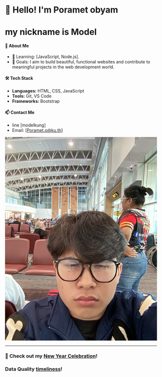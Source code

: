 # 👋 Hello! I'm Poramet obyam 
# my nickname is Model

#### 🚀 About Me  
- 🌱 Learning: [JavaScript, Node.js].  
- 🎯 Goals: I aim to build beautiful, functional websites and contribute to meaningful projects in the web development world.

#### 🛠️ Tech Stack  
- **Languages:** HTML, CSS, JavaScript  
- **Tools:** Git, VS Code  
- **Frameworks:** Bootstrap    

#### 📫 Contact Me  
- line [modelkung] 
- Email: [Poramet.o@ku.th]  

![me](img/deldel.jpeg)

---

### 🎉 Check out my [New Year Celebration](new_year.md)!
### Data Quality [timeliness](timeliness.md)!
